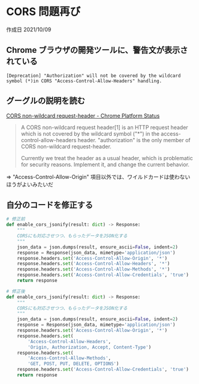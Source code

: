 # CORS 問題再び

作成日 2021/10/09

## Chrome ブラウザの開発ツールに、警告文が表示されている

```text
[Deprecation] "Authorization" will not be covered by the wildcard symbol (*)in CORS "Access-Control-Allow-Headers" handling.
```

## グーグルの説明を読む

[CORS non\-wildcard request\-header \- Chrome Platform Status](https://www.chromestatus.com/feature/5742041264816128)

> A CORS non-wildcard request header[1] is an HTTP request header which is not covered by the wildcard symbol ("\*") in the access-control-allow-headers header. "authorization" is the only member of CORS non-wildcard request-header.
>
> Currently we treat the header as a usual header, which is problematic for security reasons. Implement it, and change the current behavior.

=> "Access-Control-Allow-Origin" 項目以外では、ワイルドカードは使わないほうがよいみたいだ

## 自分のコードを修正する

```python
# 修正前
def enable_cors_jsonify(result: dict) -> Response:
    """
    CORSにも対応させつつ、もらったデータをJSON化する
    """
    json_data = json.dumps(result, ensure_ascii=False, indent=2)
    response = Response(json_data, mimetype='application/json')
    response.headers.set('Access-Control-Allow-Origin', '*')
    response.headers.set('Access-Control-Allow-Headers', '*')
    response.headers.set('Access-Control-Allow-Methods', '*')
    response.headers.set('Access-Control-Allow-Credentials', 'true')
    return response

# 修正後
def enable_cors_jsonify(result: dict) -> Response:
    """
    CORSにも対応させつつ、もらったデータをJSON化する
    """
    json_data = json.dumps(result, ensure_ascii=False, indent=2)
    response = Response(json_data, mimetype='application/json')
    response.headers.set('Access-Control-Allow-Origin', '*')
    response.headers.set(
        'Access-Control-Allow-Headers',
        'Origin, Authorization, Accept, Content-Type')
    response.headers.set(
        'Access-Control-Allow-Methods',
        'GET, POST, PUT, DELETE, OPTIONS')
    response.headers.set('Access-Control-Allow-Credentials', 'true')
    return response
```

